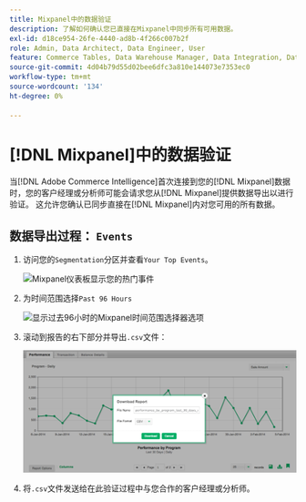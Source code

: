 ```yaml
---
title: Mixpanel中的数据验证
description: 了解如何确认您已直接在Mixpanel中同步所有可用数据。
exl-id: d18ce954-26fe-4440-ad8b-4f266c007b2f
role: Admin, Data Architect, Data Engineer, User
feature: Commerce Tables, Data Warehouse Manager, Data Integration, Data Import/Export
source-git-commit: 4d04b79d55d02bee6dfc3a810e144073e7353ec0
workflow-type: tm+mt
source-wordcount: '134'
ht-degree: 0%

---
```


# [!DNL Mixpanel]中的数据验证

当[!DNL Adobe Commerce Intelligence]首次连接到您的[!DNL Mixpanel]数据时，您的客户经理或分析师可能会请求您从[!DNL Mixpanel]提供数据导出以进行验证。 这允许您确认已同步直接在[!DNL Mixpanel]内对您可用的所有数据。

## 数据导出过程： `Events`

1. 访问您的`Segmentation`分区并查看`Your Top Events`。

   ![Mixpanel仪表板显示您的热门事件](../../../assets/your-top-events.png)

1. 为时间范围选择`Past 96 Hours`

   ![显示过去96小时的Mixpanel时间范围选择器选项](../../../assets/past-96-hours.png)

1. 滚动到报告的右下部分并导出`.csv`文件：

   ![菜单中的“Mixpanel导出为CSV”选项](../../../assets/export-csv-mixpanel.png)

1. 将`.csv`文件发送给在此验证过程中与您合作的客户经理或分析师。
